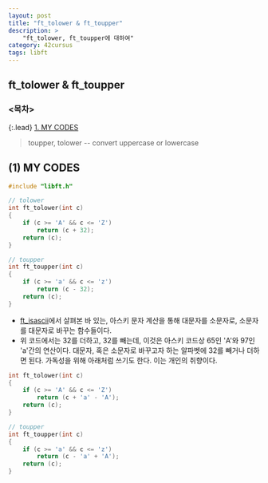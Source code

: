 ```yaml
---
layout: post
title: "ft_tolower & ft_toupper"
description: >
    "ft_tolower, ft_toupper에 대하여"
category: 42cursus
tags: libft
---
```

## ft_tolower & ft_toupper

### <목차>
{:.lead}
[1. MY CODES](#1-my-codes)

> toupper, tolower -- convert uppercase or lowercase


## (1) MY CODES
~~~c
#include "libft.h"

// tolower
int	ft_tolower(int c)
{
	if (c >= 'A' && c <= 'Z')
		return (c + 32);
	return (c);
}

// toupper
int	ft_toupper(int c)
{
	if (c >= 'a' && c <= 'z')
		return (c - 32);
	return (c);
}
~~~

- [ft_isascii](https://espebaum.github.io/libft/2023-09-24-ft-isascii-ft-isprint/)에서 살펴본 바 있는, 아스키 문자 계산을 통해 대문자를 소문자로, 소문자를 대문자로 바꾸는 함수들이다.
- 위 코드에서는 32를 더하고, 32를 빼는데, 이것은 아스키 코드상 65인 'A'와 97인 'a'간의 연산이다. 대문자, 혹은 소문자로 바꾸고자 하는 알파벳에 32를 빼거나 더하면 된다. 가독성을 위해 아래처럼 쓰기도 한다. 이는 개인의 취향이다.

~~~c
int	ft_tolower(int c)
{
	if (c >= 'A' && c <= 'Z')
		return (c + 'a' - 'A');
	return (c);
}

// toupper
int	ft_toupper(int c)
{
	if (c >= 'a' && c <= 'z')
		return (c - 'a' + 'A');
	return (c);
}
~~~